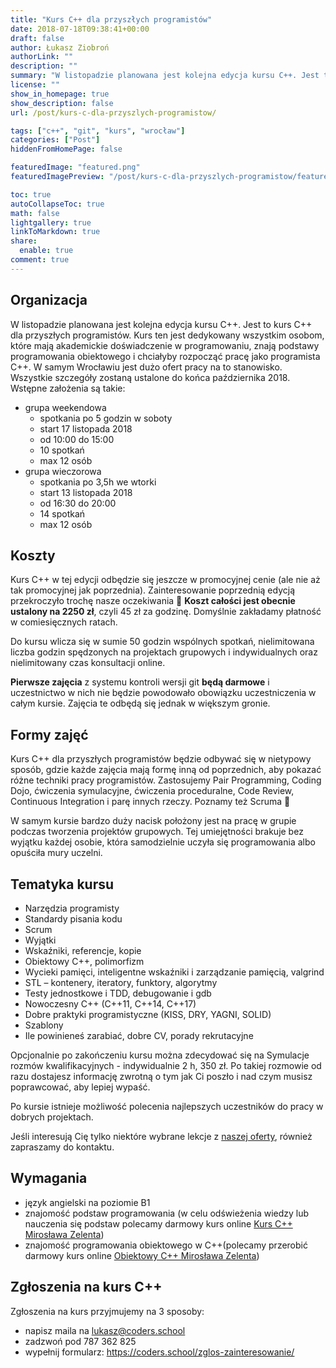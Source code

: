 ```yaml
---
title: "Kurs C++ dla przyszłych programistów"
date: 2018-07-18T09:38:41+00:00
draft: false
author: Łukasz Ziobroń
authorLink: ""
description: ""
summary: "W listopadzie planowana jest kolejna edycja kursu C++. Jest to kurs C++ dla przyszłych programistów. Kurs ten jest dedykowany wszystkim osobom, które mają akademickie doświadczenie w programowaniu, znają podstawy programowania obiektowego i chciałyby rozpocząć pracę jako programista C++."
license: ""
show_in_homepage: true
show_description: false
url: /post/kurs-c-dla-przyszlych-programistow/

tags: ["c++", "git", "kurs", "wrocław"]
categories: ["Post"]
hiddenFromHomePage: false

featuredImage: "featured.png"
featuredImagePreview: "/post/kurs-c-dla-przyszlych-programistow/featured.png"

toc: true
autoCollapseToc: true
math: false
lightgallery: true
linkToMarkdown: true
share:
  enable: true
comment: true
---
```


## Organizacja

W listopadzie planowana jest kolejna edycja kursu C++. Jest to kurs C++ dla przyszłych programistów. Kurs ten jest dedykowany wszystkim osobom, które mają akademickie doświadczenie w programowaniu, znają podstawy programowania obiektowego i chciałyby rozpocząć pracę jako programista C++. W samym Wrocławiu jest dużo ofert pracy na to stanowisko. Wszystkie szczegóły zostaną ustalone do końca października 2018. Wstępne założenia są takie:

* grupa weekendowa
  * spotkania po 5 godzin w soboty
  * start 17 listopada 2018
  * od 10:00 do 15:00
  * 10 spotkań
  * max 12 osób
* grupa wieczorowa
  * spotkania po 3,5h we wtorki
  * start 13 listopada 2018
  * od 16:30 do 20:00
  * 14 spotkań
  * max 12 osób

## Koszty

Kurs C++ w tej edycji odbędzie się jeszcze w promocyjnej cenie (ale nie aż tak promocyjnej jak poprzednia). Zainteresowanie poprzednią edycją przekroczyło trochę nasze oczekiwania 🙂 **Koszt całości jest obecnie ustalony na 2250 zł**, czyli 45 zł za godzinę. Domyślnie zakładamy płatność w comiesięcznych ratach.

Do kursu wlicza się w sumie 50 godzin wspólnych spotkań, nielimitowana liczba godzin spędzonych na projektach grupowych i indywidualnych oraz nielimitowany czas konsultacji online.

**Pierwsze zajęcia** z systemu kontroli wersji git **będą darmowe** i uczestnictwo w nich nie będzie powodowało obowiązku uczestniczenia w całym kursie. Zajęcia te odbędą się jednak w większym gronie.

## Formy zajęć

Kurs C++ dla przyszłych programistów będzie odbywać się w nietypowy sposób, gdzie każde zajęcia mają formę inną od poprzednich, aby pokazać różne techniki pracy programistów. Zastosujemy Pair Programming, Coding Dojo, ćwiczenia symulacyjne, ćwiczenia proceduralne, Code Review, Continuous Integration i parę innych rzeczy. Poznamy też Scruma 🙂

W samym kursie bardzo duży nacisk położony jest na pracę w grupie podczas tworzenia projektów grupowych. Tej umiejętności brakuje bez wyjątku każdej osobie, która samodzielnie uczyła się programowania albo opuściła mury uczelni.

## Tematyka kursu

* Narzędzia programisty
* Standardy pisania kodu
* Scrum
* Wyjątki
* Wskaźniki, referencje, kopie
* Obiektowy C++, polimorfizm
* Wycieki pamięci, inteligentne wskaźniki i zarządzanie pamięcią, valgrind
* STL – kontenery, iteratory, funktory, algorytmy
* Testy jednostkowe i TDD, debugowanie i gdb
* Nowoczesny C++ (C++11, C++14, C++17)
* Dobre praktyki programistyczne (KISS, DRY, YAGNI, SOLID)
* Szablony
* Ile powinieneś zarabiać, dobre CV, porady rekrutacyjne

Opcjonalnie po zakończeniu kursu można zdecydować się na Symulacje rozmów kwalifikacyjnych - indywidualnie 2 h, 350 zł. Po takiej rozmowie od razu dostajesz informację zwrotną o tym jak Ci poszło i nad czym musisz poprawcować, aby lepiej wypaść.

Po kursie istnieje możliwość polecenia najlepszych uczestników do pracy w dobrych projektach.

Jeśli interesują Cię tylko niektóre wybrane lekcje z [naszej oferty][2], również zapraszamy do kontaktu.

## Wymagania

* język angielski na poziomie B1
* znajomość podstaw programowania (w celu odświeżenia wiedzy lub nauczenia się podstaw polecamy darmowy kurs online [Kurs C++ Mirosława Zelenta][3])
* znajomość programowania obiektowego w C++(polecamy przerobić darmowy kurs online [Obiektowy C++ Mirosława Zelenta][4])

## Zgłoszenia na kurs C++

Zgłoszenia na kurs przyjmujemy na 3 sposoby:

* napisz maila na <lukasz@coders.school>
* zadzwoń pod 787 362 825
* wypełnij formularz: <https://coders.school/zglos-zainteresowanie/>

 [1]: https://coders.school/wp-content/uploads/2018/07/pixel-ninja-logo-square.png
 [2]: https://coders.school/oferta/
 [3]: http://miroslawzelent.pl/kurs-c++/
 [4]: http://miroslawzelent.pl/kurs-obiektowy-c++/